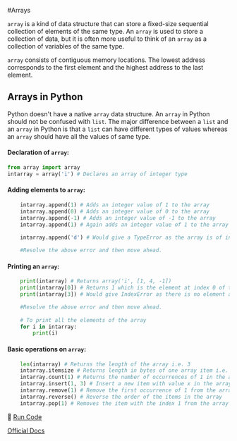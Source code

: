 #Arrays

`array` is a kind of data structure that can store a fixed-size sequential collection of elements of the same type. An `array` is used to store 
a collection of data, but it is often more useful to think of an `array` as a collection of variables of the same type.

`array` consists of contiguous memory locations. The lowest address corresponds to the first element and the highest address to the last 
element.

## Arrays in Python

Python doesn't have a native `array` data structure. An `array` in Python should not be confused with `list`. The major difference between a `list`
and an `array` in Python is that a `list` can have different types of values whereas an `array` should have all the values of same type.

#### Declaration of `array`:

```python
from array import array
intarray = array('i') # Declares an array of integer type
```

#### Adding elements to `array`: 

```python
	intarray.append(1) # Adds an integer value of 1 to the array
	intarray.append(0) # Adds an integer value of 0 to the array
	intarray.append(-1) # Adds an integer value of -1 to the array
	intarray.append(1) # Again adds an integer value of 1 to the array
	
	intarray.append('d') # Would give a TypeError as the array is of integer type. 

	#Resolve the above error and then move ahead.
```

#### Printing an `array`: 

```python
	print(intarray) # Returns array('i', [1, 4, -1])
	print(intarray[0]) # Returns 1 which is the element at index 0 of the array
	print(intarray[3]) # Would give IndexError as there is no element at index 3 of array. 

	#Resolve the above error and then move ahead.
	
	# To print all the elements of the array
	for i in intarray:
		print(i)
```

#### Basic operations on `array`: 

```python
	len(intarray) # Returns the length of the array i.e. 3
	intarray.itemsize # Returns length in bytes of one array item i.e. 4 as it is an integer
	intarray.count(1) # Returns the number of occurrences of 1 in the array i.e. 2
	intarray.insert(1, 3) # Insert a new item with value x in the array before position i
	intarray.remove(1) # Remove the first occurrence of 1 from the array
	intarray.reverse() # Reverse the order of the items in the array
	intarray.pop(1) # Removes the item with the index 1 from the array and returns it 
```

:rocket: [Run Code](https://repl.it/CWJB)

[Official Docs](https://docs.python.org/3.5/library/array.html)
